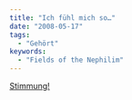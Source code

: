 ```yaml
---
title: "Ich fühl mich so…"
date: "2008-05-17"
tags:
  - "Gehört"
keywords:
  - "Fields of the Nephilim"
---
```


[Stimmung!](https://youtube.com/watch?v=G8NMayki4Uc)

